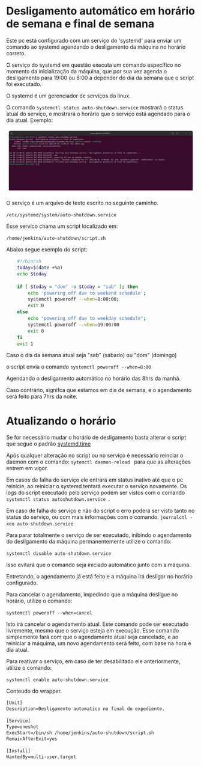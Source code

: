 # Desligamento automático em horário de semana e final de semana

Este pc está configurado com um serviço do 'systemd' para enviar um comando ao systemd agendando o desligamento da máquina no horário correto.

O serviço do systemd em questão executa um comando específico no momento da inicialização da máquina, que por sua vez agenda o desligamento para 19:00 ou 8:00 a depender do dia da semana que o script foi executado.

O systemd é um gerenciador de serviços do linux.

O comando
`systemctl status auto-shutdown.service`
mostrará o status atual do serviço, e mostrará o horário que o serviço está agendado para o dia atual.
Exemplo:

![](./status.png)


O serviço é um arquivo de texto escrito no seguinte caminho.

` /etc/systemd/system/auto-shutdown.service `

Esse servico chama um script localizado em:

` /home/jenkins/auto-shutdown/script.sh `

Abaixo segue exemplo do script:

```sh
    #!/bin/sh
    today=$(date +%a)
    echo $today

    if [ $today = "dom" -o $today = "sab" ]; then
        echo 'powering off due to weekend schedule';
        systemctl poweroff --when=8:00:00;
        exit 0
    else
        echo "powering off due to weekday schedule";
        systemctl poweroff --when=19:00:00
        exit 0
    fi
    exit 1
```

Caso o dia da semana atual seja "sab" (sabado) ou "dom" (domingo)

o script envia o comando ` systemctl poweroff --when=8:00 `

Agendando o desligamento automático no horário das 8hrs da manhã.

Caso contrário, signifca que estamos em dia de semana, e o agendamento será feito para 7hrs da noite.

# Atualizando o horário
Se for necessário mudar o horário de desligamento basta alterar o script que segue o padrão [systemd.time](https://www.freedesktop.org/software/systemd/man/latest/systemd.time.html)

Após qualquer alteração no script ou no serviço é necessário reinciar o daemon com o comando:
`sytemctl daemon-reload ` para que as alterações entrem em vigor.

Em casos de falha do serviço ele entrará em status inativo até que o pc reinicie, ao reiniciar o systemd tentará executar o serviço novamente.
Os logs do script executado pelo serviço podem ser vistos com o comando `systemctl status autoshutdown.service `.

Em caso de falha do serviço e não do script o erro poderá ser visto tanto no status do serviço, ou com mais informações com o comando.
` journalctl -xeu auto-shutdown.service `

Para parar totalmente o serviço de ser executado, inibindo o agendamento do desligamento da máquina permanentemente utilize o comando:

`systemctl disable auto-shutdown.service`

Isso evitará que o comando seja iniciado automático junto com a máquina.

Entretando, o agendamento já está feito e a máquina irá desligar no horário configurado.

Para cancelar o agendamento, impedindo que a máquina desligue no horário, utilize o comando:

` systemctl poweroff --when=cancel `

Isto irá cancelar o agendamento atual. Este comando pode ser executado livremente, mesmo que o serviço esteja em execução.
Esse comando simplemente fará com que o agendamento atual seja cancelado, e ao reiniciar a máquima, um novo agendamento será feito, com base na hora e dia atual.

Para reativar o serviço, em caso de ter desabilitado ele anteriormente, utilize o comando:

` systemctl enable auto-shutdown.service `


Conteudo do wrapper.

```
[Unit]
Description=Desligamento automatico no final do expediente.

[Service]
Type=oneshot
ExecStart=/bin/sh /home/jenkins/auto-shutdown/script.sh
RemainAfterExit=yes

[Install]
WantedBy=multi-user.target

```
